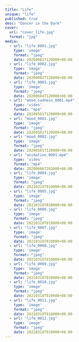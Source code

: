 ```yaml
---
title: "Life"
unique: "life"
published: true
desc: "Dancer in the Dark"
cover:
  url: "cover_life.jpg"
  format: "jpg"
media:
  - url: "life_0001.jpg"
    type: 'image'
    format: "jpeg"
    date: 20200601T120000+08:00
  - url: "life_0002.jpg"
    type: 'image'
    format: "jpeg"
    date: 20200602T120000+08:00
  - url: "life_0003.jpg"
    type: 'image'
    format: "jpeg"
    date: 20200604T120000+08:00
  - url: "mood_sadness_0001.mp4"
    type: 'video'
    format: "mp4"
    date: 20200501T120000+08:00
  - url: "mood_0001.jpg"
    type: 'image'
    format: "jpeg"
    date: 20200501T120000+08:00
  - url: "mood_0002.jpg"
    type: 'image'
    format: "jpeg"
    date: 20200501T120000+08:00
  - url: "animation_0001.mp4"
    type: 'video'
    format: "mp4"
    date: 20200606T203000+08:00
  - url: "life_0004.jpg"
    type: 'image'
    format: "jpeg"
    date: 20210318T010000+08:00
  - url: "life_0005.jpg"
    type: 'image'
    format: "jpeg"
    date: 20210318T010000+08:00
  - url: "life_0006.jpg"
    type: 'image'
    format: "jpeg"
    date: 20210318T010000+08:00
  - url: "life_0007.jpg"
    type: 'image'
    format: "jpeg"
    date: 20210318T010000+08:00
  - url: "life_0008.jpg"
    type: 'image'
    format: "jpeg"
    date: 20210318T010000+08:00
  - url: "life_0009.jpg"
    type: 'image'
    format: "jpeg"
    date: 20210318T010000+08:00
  - url: "life_0010.jpg"
    type: 'image'
    format: "jpeg"
    date: 20210318T010000+08:00
  - url: "life_0011.jpg"
    type: 'image'
    format: "jpeg"
    date: 20210318T010000+08:00
  - url: "life_0012.jpg"
    type: 'image'
    format: "jpeg"
    date: 20210318T010000+08:00
---
```

